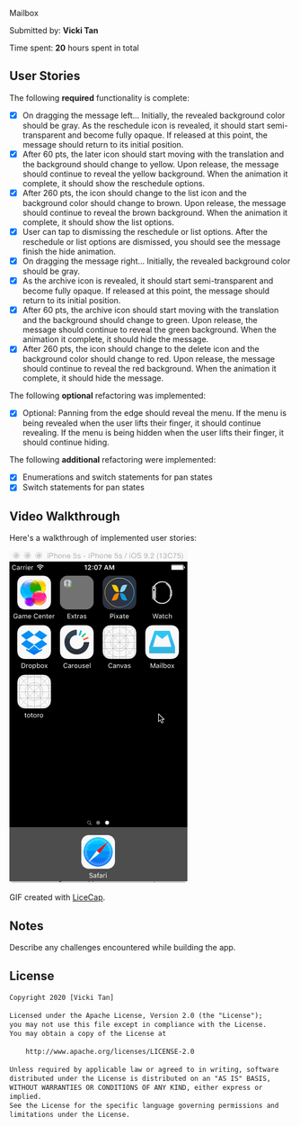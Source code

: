 Mailbox

Submitted by: **Vicki Tan**

Time spent: **20** hours spent in total

## User Stories

The following **required** functionality is complete:
* [x] On dragging the message left... Initially, the revealed background color should be gray. As the reschedule icon is revealed, it should start semi-transparent and become fully opaque. If released at this point, the message should return to its initial position.
* [x] After 60 pts, the later icon should start moving with the translation and the background should change to yellow. Upon release, the message should continue to reveal the yellow background. When the animation it complete, it should show the reschedule options.
* [x] After 260 pts, the icon should change to the list icon and the background color should change to brown. Upon release, the message should continue to reveal the brown background. When the animation it complete, it should show the list options.
* [x] User can tap to dismissing the reschedule or list options. After the reschedule or list options are dismissed, you should see the message finish the hide animation.
* [x] On dragging the message right... Initially, the revealed background color should be gray.
* [x] As the archive icon is revealed, it should start semi-transparent and become fully opaque. If released at this point, the message should return to its initial position.
* [x] After 60 pts, the archive icon should start moving with the translation and the background should change to green. Upon release, the message should continue to reveal the green background. When the animation it complete, it should hide the message.
* [x] After 260 pts, the icon should change to the delete icon and the background color should change to red. Upon release, the message should continue to reveal the red background. When the animation it complete, it should hide the message.

The following **optional** refactoring was implemented:
* [x] Optional: Panning from the edge should reveal the menu. If the menu is being revealed when the user lifts their finger, it should continue revealing. If the menu is being hidden when the user lifts their finger, it should continue hiding.

The following **additional** refactoring were implemented:
* [x] Enumerations and switch statements for pan states
* [x] Switch statements for pan states

## Video Walkthrough 

Here's a walkthrough of implemented user stories:

<img src='https://github.com/vickiheart/Mailbox/blob/master/Mailbox/mailbox.gif' title='Video Walkthrough' width='' alt='Video Walkthrough' />

GIF created with [LiceCap](http://www.cockos.com/licecap/).

## Notes

Describe any challenges encountered while building the app.

## License

    Copyright 2020 [Vicki Tan]

    Licensed under the Apache License, Version 2.0 (the "License");
    you may not use this file except in compliance with the License.
    You may obtain a copy of the License at

        http://www.apache.org/licenses/LICENSE-2.0

    Unless required by applicable law or agreed to in writing, software
    distributed under the License is distributed on an "AS IS" BASIS,
    WITHOUT WARRANTIES OR CONDITIONS OF ANY KIND, either express or implied.
    See the License for the specific language governing permissions and
    limitations under the License.
